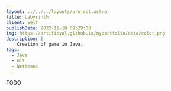 ```yaml
---
layout: ../../../layouts/project.astro
title: Labyrinth
client: Self
publishDate: 2022-11-18 09:29:00
img: https://artificyal.github.io/myportfolio/data/color.png
description: |
    Creation of game in Java.
tags:
  - Java
  - Git
  - Netbeans
---
```


TODO